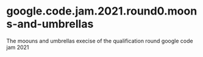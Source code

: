 # google.code.jam.2021.round0.moons-and-umbrellas
The moouns and umbrellas execise of the qualification round google code jam 2021
